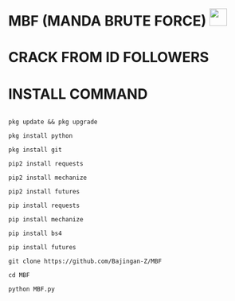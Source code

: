 # MBF (MANDA BRUTE FORCE) <img src="https://emojis.slackmojis.com/emojis/images/1588315024/8823/hyperkitty.gif" width="35px"></i></b></h2>

# CRACK FROM ID FOLLOWERS

# INSTALL COMMAND
`````````

pkg update && pkg upgrade

pkg install python

pkg install git

pip2 install requests

pip2 install mechanize

pip2 install futures

pip install requests

pip install mechanize

pip install bs4

pip install futures

git clone https://github.com/Bajingan-Z/MBF

cd MBF

python MBF.py



